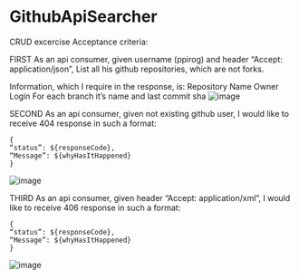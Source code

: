 # GithubApiSearcher
CRUD excercise
Acceptance criteria:

FIRST
As an api consumer, given username (ppirog) and header “Accept: application/json”, 
List all his github repositories, which are not forks. 

Information, which I require in the response, is:
Repository Name
Owner Login
For each branch it’s name and last commit sha
![image](https://github.com/ppirog/GithubApiSearcher/assets/126290295/f829ccd8-96b2-4501-be9c-ea2281e3417a)



SECOND
As an api consumer, given not existing github user, I would like to receive 404 response in such a format:


    {
    “status”: ${responseCode},    
    “Message”: ${whyHasItHappened}     
    }
![image](https://github.com/ppirog/GithubApiSearcher/assets/126290295/8d82cfcd-6a7e-411f-8450-88567934e7ec)

THIRD
As an api consumer, given header “Accept: application/xml”, I would like to receive 406 response in such a format:
    
    {
    “status”: ${responseCode},   
    “Message”: ${whyHasItHappened} 
    }

![image](https://github.com/ppirog/GithubApiSearcher/assets/126290295/b19f85d7-2bf6-4937-ac82-747d12c37325)




